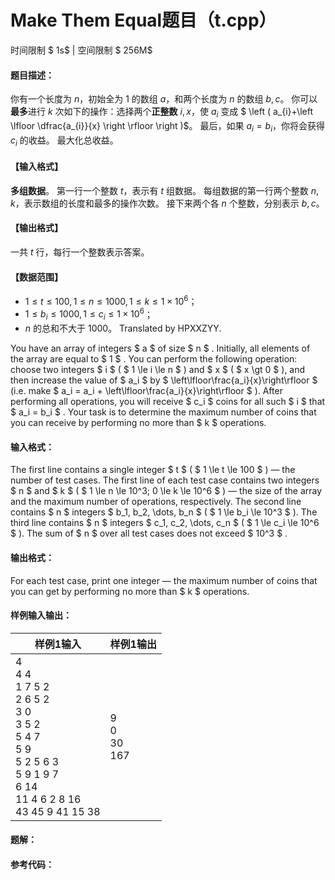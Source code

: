 
# Make Them Equal题目（t.cpp）
时间限制 $ 1s$   |   空间限制 $ 256M$

#### 题目描述：

你有一个长度为 $n$，初始全为 $1$ 的数组 $a$，和两个长度为 $n$ 的数组 $b,c$。
你可以**最多**进行 $k$ 次如下的操作：选择两个**正整数** $i,x$，使 $a_{i}$ 变成 $ \left ( a_{i}+\left \lfloor \dfrac{a_{i}}{x} \right \rfloor \right )$。
最后，如果 $a_{i}=b_{i}$，你将会获得 $c_{i}$ 的收益。
最大化总收益。

#### 【输入格式】

**多组数据**。
第一行一个整数 $t$，表示有 $t$ 组数据。
每组数据的第一行两个整数 $n,k$，表示数组的长度和最多的操作次数。
接下来两个各 $n$ 个整数，分别表示 $b,c$。

#### 【输出格式】

一共 $t$ 行，每行一个整数表示答案。

#### 【数据范围】

- $1 \leq t \leq 100,1 \leq n \leq 1000, 1 \leq k \leq 1 \times 10^{6}$；
- $1 \leq b_{i} \leq 1000,1 \leq c_{i} \leq 1 \times 10^{6}$；
- $n$ 的总和不大于 $1000$。
    Translated by HPXXZYY.

You have an array of integers $ a $ of size $ n $ . Initially, all elements of the array are equal to $ 1 $ . You can perform the following operation: choose two integers $ i $ ( $ 1 \le i \le n $ ) and $ x $ ( $ x \gt 0 $ ), and then increase the value of $ a_i $ by $ \left\lfloor\frac{a_i}{x}\right\rfloor $ (i.e. make $ a_i = a_i + \left\lfloor\frac{a_i}{x}\right\rfloor $ ).
After performing all operations, you will receive $ c_i $ coins for all such $ i $ that $ a_i = b_i $ .
Your task is to determine the maximum number of coins that you can receive by performing no more than $ k $ operations.

#### 输入格式：

The first line contains a single integer $ t $ ( $ 1 \le t \le 100 $ ) — the number of test cases.
The first line of each test case contains two integers $ n $ and $ k $ ( $ 1 \le n \le 10^3; 0 \le k \le 10^6 $ ) — the size of the array and the maximum number of operations, respectively.
The second line contains $ n $ integers $ b_1, b_2, \dots, b_n $ ( $ 1 \le b_i \le 10^3 $ ).
The third line contains $ n $ integers $ c_1, c_2, \dots, c_n $ ( $ 1 \le c_i \le 10^6 $ ).
The sum of $ n $ over all test cases does not exceed $ 10^3 $ .

#### 输出格式：

For each test case, print one integer — the maximum number of coins that you can get by performing no more than $ k $ operations.

#### 样例输入输出：

| 样例1输入                                                    | 样例1输出              |
| ------------------------------------------------------------ | ---------------------- |
| 4<br/>4 4<br/>1 7 5 2<br/>2 6 5 2<br/>3 0<br/>3 5 2<br/>5 4 7<br/>5 9<br/>5 2 5 6 3<br/>5 9 1 9 7<br/>6 14<br/>11 4 6 2 8 16<br/>43 45 9 41 15 38 | 9<br/>0<br/>30<br/>167 |



<div STYLE="page-break-after: always;"/>

#### 题解：



#### 参考代码：

```c++

```
